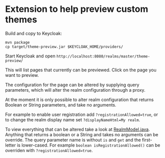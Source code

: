 # Extension to help preview custom themes

Build and copy to Keycloak:

```
mvn package
cp target/theme-preview.jar $KEYCLOAK_HOME/providers/
```

Start Keycloak and open `http://localhost:8080/realms/master/theme-preview/`

This will list pages that currently can be previewed. Click on the page you want to preview.

The configuration for the page can be altered by supplying query parameters, which will alter
the realm configuration through a proxy.

At the moment it is only possible to alter realm configuration that returns Boolean or String 
parameters, and take no arguments.

For example to enable user registration add `?registrationAllowed=true`, or to change the realm
display name set `?displayNameHtml=My realm`.

To view everything that can be altered take a look at [RealmModel.java](https://github.com/keycloak/keycloak/blob/main/server-spi/src/main/java/org/keycloak/models/RealmModel.java).
Anything that returns a boolean or a String and takes no arguments can be override. The query parameter name is
without `is` and `get` and the first-letter is lower-cased. For example `boolean isRegistrationAllowed()` can be 
overriden with `?registrationAllowed=true`.
